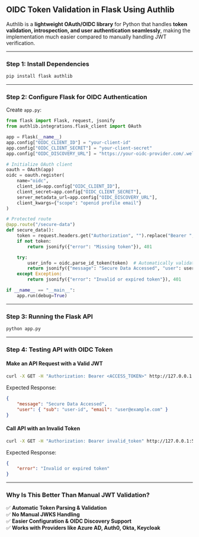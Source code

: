 
## **OIDC Token Validation in Flask Using Authlib**
Authlib is a **lightweight OAuth/OIDC library** for Python that handles **token validation, introspection, and user authentication seamlessly**, making the implementation much easier compared to manually handling JWT verification.

---

### **Step 1: Install Dependencies**
```bash
pip install flask authlib
```

---

### **Step 2: Configure Flask for OIDC Authentication**
Create `app.py`:
```python
from flask import Flask, request, jsonify
from authlib.integrations.flask_client import OAuth

app = Flask(__name__)
app.config["OIDC_CLIENT_ID"] = "your-client-id"
app.config["OIDC_CLIENT_SECRET"] = "your-client-secret"
app.config["OIDC_DISCOVERY_URL"] = "https://your-oidc-provider.com/.well-known/openid-configuration"

# Initialize OAuth client
oauth = OAuth(app)
oidc = oauth.register(
    name="oidc",
    client_id=app.config["OIDC_CLIENT_ID"],
    client_secret=app.config["OIDC_CLIENT_SECRET"],
    server_metadata_url=app.config["OIDC_DISCOVERY_URL"],
    client_kwargs={"scope": "openid profile email"}
)

# Protected route
@app.route("/secure-data")
def secure_data():
    token = request.headers.get("Authorization", "").replace("Bearer ", "")
    if not token:
        return jsonify({"error": "Missing token"}), 401

    try:
        user_info = oidc.parse_id_token(token)  # Automatically validates the token
        return jsonify({"message": "Secure Data Accessed", "user": user_info})
    except Exception:
        return jsonify({"error": "Invalid or expired token"}), 401

if __name__ == "__main__":
    app.run(debug=True)
```

---

### **Step 3: Running the Flask API**
```bash
python app.py
```

---

### **Step 4: Testing API with OIDC Token**
#### **Make an API Request with a Valid JWT**
```bash
curl -X GET -H "Authorization: Bearer <ACCESS_TOKEN>" http://127.0.0.1:5000/secure-data
```
Expected Response:
```json
{
    "message": "Secure Data Accessed",
    "user": { "sub": "user-id", "email": "user@example.com" }
}
```

#### **Call API with an Invalid Token**
```bash
curl -X GET -H "Authorization: Bearer invalid_token" http://127.0.0.1:5000/secure-data
```
Expected Response:
```json
{
    "error": "Invalid or expired token"
}
```

---

### **Why Is This Better Than Manual JWT Validation?**
✅ **Automatic Token Parsing & Validation**  
✅ **No Manual JWKS Handling**  
✅ **Easier Configuration & OIDC Discovery Support**  
✅ **Works with Providers like Azure AD, Auth0, Okta, Keycloak**  
